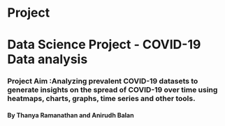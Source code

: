 # Project
# Data Science Project - COVID-19 Data analysis
### Project Aim :Analyzing prevalent COVID-19 datasets to generate insights on the spread of COVID-19 over time using heatmaps, charts, graphs, time series and other tools.
#### By Thanya Ramanathan and Anirudh Balan

